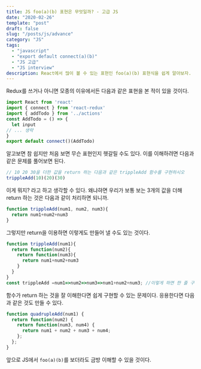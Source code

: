 ```yaml
---
title: JS foo(a)(b) 표현은 무엇일까? - 고급 JS
date: "2020-02-26"
template: "post"
draft: false
slug: "/posts/js/advance"
category: "JS"
tags:
  - "javascript"
  - "export default connect(a)(b)"
  - "JS 고급"
  - "JS interview"
description: React에서 많이 볼 수 있는 표현인 foo(a)(b) 표현식을 쉽게 알아보자.
---
```


Redux를 쓰거나 아니면 모종의 이유에서든 다음과 같은 표현을 본 적이 있을 것이다.

```js
import React from 'react'
import { connect } from 'react-redux'
import { addTodo } from '../actions'
const AddTodo = () => {
  let input
// ... 생략
}
export default connect()(AddTodo)

```

알고보면 참 쉽지만 처음 보면 무슨 표현인지 헷갈릴 수도 있다. 이를 이해하려면 다음과 같은 문제를 풀어보면 된다.

```js
// 10 20 30을 더한 값을 return 하는 다음과 같은 trippleAdd 함수를 구현하시오
trippleAdd(10)(20)(30)
```

이게 뭐지? 라고 하고 생각할 수 있다. 왜냐햐면 우리가 보통 보는 3개의 값을 더해 return 하는 것은 다음과 같이 처리하면 되니까.

```js
function trippleAdd(num1, num2, num3){
  return num1+num2+num3
}

```
그렇지만 return을 이용하면 이렇게도 만들어 낼 수도 있는 것이다.

```js
function trippleAdd(num1){
  return function(num2){
    return function(num3){
      return num1+num2+num3
    }
  }
}
const trippleAdd =num1=>num2=>num3=>num1+num2+num3; //이렇게 하면 한 줄 구현
```

함수가 return 하는 것을 잘 이해한다면 쉽게 구현할 수 있는 문제이다. 응용한다면 다음과 같은 것도 만들 수 있다.

```js
function quadrupleAdd(num1) {
  return function(num2) {
    return function(num3, num4) {
      return num1 + num2 + num3 + num4;
    };
  };
}

```


앞으로 JS에서 `foo(a)(b)`를 보더라도 금방 이해할 수 있을 것이다.
